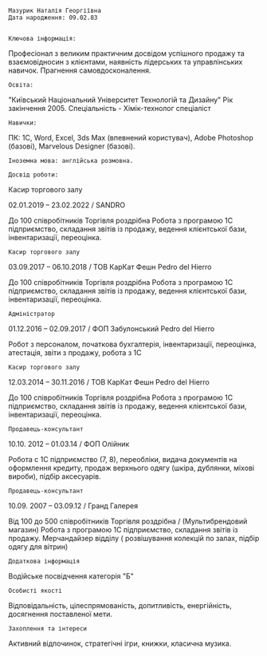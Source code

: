 <!--googleoff: all-->	
	
	Мазурик Наталія Георгіївна
	Дата народження: 09.02.83


	Ключова інформація:
Професіонал з великим практичним досвідом успішного продажу та взаємовідносин з клієнтами, наявність лідерських та управлінських навичок. Прагнення самовдосконалення.
	
	Освіта:
"Київський Національний Університет Технологій та Дизайну" Рік закінчення 2005. Спеціальність - Хімік-технолог спеціаліст
  
	Навички:
ПК:   1С, Word, Excel, 3ds Max (впевнений користувач), Adobe Photoshop (базові), Marvelous Designer (базові).
    
	Іноземна мова: англійська розмовна.

	Досвід роботи:
	
	
Касир торгового залу

02.01.2019 – 23.02.2022 / SANDRO
 
До 100 співробітників Торгівля роздрібна
Робота з програмою 1С підприємство, складання звітів із продажу, ведення клієнтської бази, інвентаризації, переоцінка.
	
	Касир торгового залу
	
03.09.2017 – 06.10.2018 / ТОВ КарКат Фешн Pedro del Hierro

До 100 співробітників Торгівля роздрібна
Робота з програмою 1С підприємство, складання звітів із продажу, ведення клієнтської бази, інвентаризації, переоцінка.

	Адміністратор
	
01.12.2016 – 02.09.2017 / ФОП Забулонський Pedro del Hierro

Робот з персоналом, початкова бухгалтерія, інвентаризації, переоцінка, атестація, звіти з продажу, робота з 1С 

	Касир торгового залу
	
12.03.2014 – 30.11.2016 / ТОВ КарКат Фешн Pedro del Hierro

До 100 співробітників Торгівля роздрібна
Робота з програмою 1С підприємство, складання звітів із продажу, ведення клієнтської бази, інвентаризації, переоцінка.

	Продавець-консультант
	
10.10. 2012 – 01.03.14 / ФОП  Олійник

Робота с 1С підприємство (7, 8), переобліки, видача документів на оформлення кредиту, продаж верхнього одягу (шкіра, дублянки, міхові вироби), підбір аксесуарів. 

	Продавець-консультант
	
10.09. 2007 – 03.09.12 / Гранд Галерея

Від 100 до 500 співробітників Торгівля роздрібна / (Мультибрендовий магазин)
Робота з програмою 1С підприємство, складання звітів із продажу.
 Мерчандайзер відділу ( розвішування колекцій по залах, підбір
одягу для вітрин)

 	Додаткова інформація
Водійське посвідчення категорія "Б"

	Особисті якості
Відповідальність, цілеспрямованість, допитливість, енергійність, досягнення поставленої мети.

	Захоплення та інтереси
Активний відпочинок, стратегічні ігри, книжки, класична музика.
<!--/googleoff: all-->
